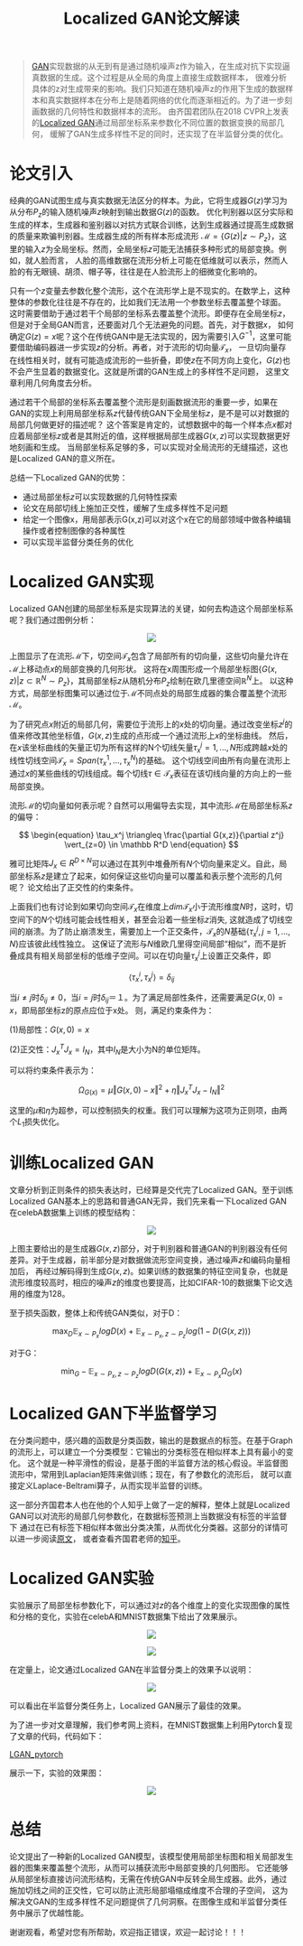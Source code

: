 ﻿---
layout: post
title: Localized GAN论文解读
category: 技术
tags: [GAN]
description: 
---

> [GAN](https://arxiv.org/abs/1406.2661)实现数据的从无到有是通过随机噪声z作为输入，在生成对抗下实现逼真数据的生成。这个过程是从全局的角度上直接生成数据样本，
很难分析具体的z对生成带来的影响。我们只知道在随机噪声z的作用下生成的数据样本和真实数据样本在分布上是随着网络的优化而逐渐相近的。为了进一步刻画数据的几何特性和数据样本的流形。
由齐国君团队在2018 CVPR上发表的[Localized GAN](https://arxiv.org/abs/1711.06020)通过局部坐标系来参数化不同位置的数据变换的局部几何，
缓解了GAN生成多样性不足的同时，还实现了在半监督分类的优化。

# 论文引入

经典的GAN试图生成与真实数据无法区分的样本。为此，它将生成器$G(z)$学习为从分布$P_z$的输入随机噪声$z$映射到输出数据$G(z)$的函数。
优化判别器以区分实际和生成的样本，生成器和鉴别器以对抗方式联合训练，达到生成器通过提高生成数据的质量来欺骗判别器。生成器生成的所有样本形成流形
$\mathcal M = \lbrace G(z) \vert z \sim P_z \rbrace$，这里的输入$z$为全局坐标。然而，全局坐标$z$可能无法捕获多种形式的局部变换。例如，就人脸而言，
人脸的高维数据在流形分析上可能在低维就可以表示，然而人脸的有无眼镜、胡须、帽子等，往往是在人脸流形上的细微变化影响的。

只有一个$z$变量去参数化整个流形，这个在流形学上是不现实的。在数学上，这种整体的参数化往往是不存在的，比如我们无法用一个参数坐标去覆盖整个球面。
这时需要借助于通过若干个局部的坐标系去覆盖整个流形。即便存在全局坐标$z$，但是对于全局GAN而言，还要面对几个无法避免的问题。首先，对于数据$x$，
如何确定$G(z) = x$呢？这个在传统GAN中是无法实现的，因为需要引入$G^{-1}$，这里可能要借助编码器进一步实现$z$的分析。再者，对于流形的切向量$\mathcal T_x$，
一旦切向量存在线性相关时，就有可能造成流形的一些折叠，即使$z$在不同方向上变化，$G(z)$也不会产生显着的数据变化。这就是所谓的GAN生成上的多样性不足问题，
这里文章利用几何角度去分析。

通过若干个局部的坐标系去覆盖整个流形是刻画数据流形的重要一步，如果在GAN的实现上利用局部坐标系$z$代替传统GAN下全局坐标$z$，是不是可以对数据的局部几何做更好的描述呢？
这个答案是肯定的，试想数据中的每一个样本点$x$都对应着局部坐标$z$或者是其附近的值，这样根据局部生成器$G(x,z)$可以实现数据更好地刻画和生成。
当局部坐标系足够的多，可以实现对全局流形的无缝描述，这也是Localized GAN的意义所在。

总结一下Localized GAN的优势：

- 通过局部坐标$z$可以实现数据的几何特性探索
- 论文在局部切线上施加正交性，缓解了生成多样性不足问题
- 给定一个图像x，用局部表示G(x,z)可以对这个x在它的局部领域中做各种编辑操作或者控制图像的各种属性
- 可以实现半监督分类任务的优化

# Localized GAN实现

Localized GAN创建的局部坐标系是实现算法的关键，如何去构造这个局部坐标系呢？我们通过图例分析：

<p align="center">
    <img src="/assets/img/GAN/LGAN1.png">
</p>

上图显示了在流形$\mathcal M$下，切空间$\mathcal T_x$包含了局部所有的切向量，这些切向量允许在$\mathcal M$上移动点$x$的局部变换的几何形状。
这将在x周围形成一个局部坐标图$\{ G(x,z) \vert z \subset \mathbb R^N \sim P_z \}$，其局部坐标$z$从随机分布$P_z$绘制在欧几里德空间$\mathbb R^N$上。
以这种方式，局部坐标图集可以通过位于$\mathcal M$不同点处的局部生成器的集合覆盖整个流形$\mathcal M$。

为了研究点$x$附近的局部几何，需要位于流形上的$x$处的切向量。通过改变坐标$z^j$的值来修改其他坐标值，$G(x,z)$生成的点形成一个通过流形上$x$的坐标曲线。
然后，在$x$该坐标曲线的矢量正切为所有这样的N个切线矢量$\tau_x^j = 1,...,N$形成跨越$x$处的线性切线空间$\mathcal T_x = Span(\tau_x^1,...,\tau_x^N)$的基础。
这个切线空间由所有向量在流形上通过$x$的某些曲线的切线组成。每个切线$\tau \in \mathcal T_x$表征在该切线向量的方向上的一些局部变换。

流形$\mathcal M$的切向量如何表示呢？自然可以用偏导去实现，其中流形$\mathcal M$在局部坐标系$z$的偏导：

$$
\begin{equation}
\tau_x^j \triangleq \frac{\partial G(x,z)}{\partial z^j} \vert_{z=0} \in \mathbb R^D
\end{equation}
$$

雅可比矩阵$J_x \in R^{D×N}$可以通过在其列中堆叠所有$N$个切向量来定义。自此，局部坐标系$z$是建立了起来，如何保证这些切向量可以覆盖和表示整个流形的几何呢？
论文给出了正交性的约束条件。

上面我们也有讨论到如果切向空间$\mathcal T_x$在维度上$dim \mathcal T_x$小于流形维度$N$时，这时，切空间下的$N$个切线可能会线性相关，甚至会沿着一些坐标$z$消失,
这就造成了切线空间的崩溃。为了防止崩溃发生，需要加上一个正交条件，$\mathcal T_x$的$N$基础$\{ \tau_x^j,j=1,...,N \}$应该彼此线性独立。
这保证了流形与$N$维欧几里得空间局部“相似”，而不是折叠成具有相关局部坐标的低维子空间。可以在切向量$\tau_x^j$上设置正交条件，即

$$
\begin{equation}
\langle \tau_x^i,\tau_x^j \rangle = \delta_{ij}
\end{equation}
$$

当$i \neq j$时$\delta_{ij} \neq 0$，当$i=j$时$\delta_{ij} ＝ １$。为了满足局部性条件，还需要满足$G(x,0) = x$，即局部坐标z的原点应位于x处。
则，满足约束条件为：

(1)局部性：$G(x,0) = x$

(2)正交性：$J_x^T J_x = I_N$，其中$I_N$是大小为N的单位矩阵。

可以将约束条件表示为：

$$
\begin{equation}
\Omega_{G(x)} = \mu \Vert G(x,0) -x \Vert^2 + \eta \Vert J_x^T J_x - I_N \Vert^2
\end{equation}
$$

这里的$\mu$和$\eta$为超参，可以控制损失的权重。我们可以理解为这项为正则项，由两个$L_1$损失优化。

# 训练Localized GAN

文章分析到正则条件的损失表达时，已经算是交代完了Localized GAN。至于训练Localized GAN基本上的思路和普通GAN无异，我们先来看一下Localized GAN
在celebA数据集上训练的模型结构：

<p align="center">
    <img src="/assets/img/GAN/LGAN2.png">
</p>

上图主要给出的是生成器$G(x,z)$部分，对于判别器和普通GAN的判别器没有任何差异。对于生成器，前半部分是对数据做流形空间变换，通过噪声$z$和编码向量相加后，
再经过解码得到生成$G(x,z)$。如果训练的数据集的特征空间复杂，也就是流形维度较高时，相应的噪声$z$的维度也要提高，比如CIFAR-10的数据集下论文选用的维度为128。

至于损失函数，整体上和传统GAN类似，对于D：

$$
\begin{equation}
\max_D \mathbb E_{x \sim P_x} log D(x) + \mathbb E_{x \sim P_x,z \sim P_z} log(1-D(G(x,z)))
\end{equation}
$$

对于G：

$$
\begin{equation}
\min_G -\mathbb E_{x \sim P_x,z \sim P_z} log D(G(x,z)) + \mathbb E_{x \sim P_x} \Omega_G(x)
\end{equation}
$$

# Localized GAN下半监督学习

在分类问题中，感兴趣的函数是分类函数，输出的是数据点的标签。在基于Graph的流形上，可以建立一个分类模型：它输出的分类标签在相似样本上具有最小的变化。
这个就是一种平滑性的假设，是基于图的半监督方法的核心假设。半监督图流形中，常用到Laplacian矩阵来做训练；现在，有了参数化的流形后，
就可以直接定义Laplace-Beltrami算子，从而实现半监督的训练。

这一部分齐国君本人也在他的个人知乎上做了一定的解释，整体上就是Localized GAN可以对流形的局部几何参数化，在数据标签预测上当数据没有标签的半监督下
通过在已有标签下相似样本做出分类决策，从而优化分类器。这部分的详情可以进一步阅读[原文](https://arxiv.org/abs/1711.06020)，
或者查看齐国君老师的[知乎](https://zhuanlan.zhihu.com/p/36410443)。

# Localized GAN实验

实验展示了局部坐标参数化下，可以通过对$z$的各个维度上的变化实现图像的属性和分格的变化，实验在celebA和MNIST数据集下给出了效果展示。

<p align="center">
    <img src="/assets/img/GAN/LGAN3.png">
</p>

<p align="center">
    <img src="/assets/img/GAN/LGAN4.png">
</p>

在定量上，论文通过Localized GAN在半监督分类上的效果予以说明：

<p align="center">
    <img src="/assets/img/GAN/LGAN5.png">
</p>

可以看出在半监督分类任务上，Localized GAN展示了最佳的效果。

为了进一步对文章理解，我们参考网上资料，在MNIST数据集上利用Pytorch复现了文章的代码，代码如下：

[LGAN_pytorch](https://github.com/TwistedW/LGAN_pytorch)

展示一下，实验的效果图：

<p align="center">
    <img src="/assets/img/GAN/LGAN6.png">
</p>

# 总结

论文提出了一种新的Localized GAN模型，该模型使用局部坐标图和相关局部发生器的图集来覆盖整个流形，从而可以捕获流形中局部变换的几何图形。
它还能够从局部坐标直接访问流形结构，无需在传统GAN中反转全局生成器。此外，通过施加切线之间的正交性，它可以防止流形局部塌缩成维度不合理的子空间，
这为解决文GAN的生成多样性不足问题提供了几何洞察。在图像生成和半监督分类任务中展示了优越性能。

谢谢观看，希望对您有所帮助，欢迎指正错误，欢迎一起讨论！！！